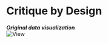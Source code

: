 # Critique by Design
_**Original data visualization**_<br/>
![View](https://image.cnbcfm.com/api/v1/image/106708043-1600433193697-20200917_california_oregon_washington_acres_by_year-01.png?v=1600433198&w=1910)
